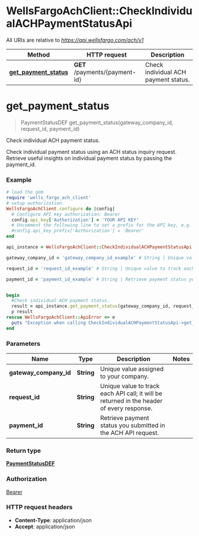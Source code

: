 # WellsFargoAchClient::CheckIndividualACHPaymentStatusApi

All URIs are relative to *https://api.wellsfargo.com/ach/v1*

Method | HTTP request | Description
------------- | ------------- | -------------
[**get_payment_status**](CheckIndividualACHPaymentStatusApi.md#get_payment_status) | **GET** /payments/{payment-id} | Check individual ACH payment status.


# **get_payment_status**
> PaymentStatusDEF get_payment_status(gateway_company_id, request_id, payment_id)

Check individual ACH payment status.

Check individual payment status using an ACH status inquiry request. Retrieve useful insights on individual payment status by passing the payment_id.

### Example
```ruby
# load the gem
require 'wells_fargo_ach_client'
# setup authorization
WellsFargoAchClient.configure do |config|
  # Configure API key authorization: Bearer
  config.api_key['Authorization'] = 'YOUR API KEY'
  # Uncomment the following line to set a prefix for the API key, e.g. 'Bearer' (defaults to nil)
  #config.api_key_prefix['Authorization'] = 'Bearer'
end

api_instance = WellsFargoAchClient::CheckIndividualACHPaymentStatusApi.new

gateway_company_id = 'gateway_company_id_example' # String | Unique value assigned to your company.

request_id = 'request_id_example' # String | Unique value to track each API call; it will be returned in the header of every response.

payment_id = 'payment_id_example' # String | Retrieve payment status you submitted in the ACH API request.


begin
  #Check individual ACH payment status.
  result = api_instance.get_payment_status(gateway_company_id, request_id, payment_id)
  p result
rescue WellsFargoAchClient::ApiError => e
  puts "Exception when calling CheckIndividualACHPaymentStatusApi->get_payment_status: #{e}"
end
```

### Parameters

Name | Type | Description  | Notes
------------- | ------------- | ------------- | -------------
 **gateway_company_id** | **String**| Unique value assigned to your company. | 
 **request_id** | **String**| Unique value to track each API call; it will be returned in the header of every response. | 
 **payment_id** | **String**| Retrieve payment status you submitted in the ACH API request. | 

### Return type

[**PaymentStatusDEF**](PaymentStatusDEF.md)

### Authorization

[Bearer](../README.md#Bearer)

### HTTP request headers

 - **Content-Type**: application/json
 - **Accept**: application/json



